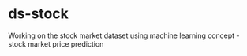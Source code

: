 # ds-stock
Working on the stock market dataset using machine learning concept - stock market price prediction
